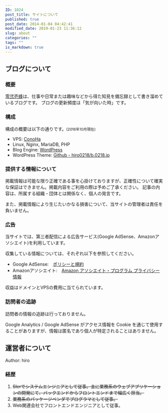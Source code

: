 ```yaml
---
ID: 1024
post_title: サイトについて
published: true
post_date: 2014-01-04 04:42:41
modified_date: 2019-01-23 11:36:12
slug: about
categories: ""
tags: ""
is_markdown: true
---
```

## ブログについて
### 概要
[零弐壱蜂](https://b.0218.jp/)は、仕事や日常または趣味などから得た知見を備忘録として書き溜めているブログです。
ブログの更新頻度は「気が向いた時」です。

### 構成
構成の概要は以下の通りです。<small>(2016年10月現在)</small>

* VPS: [ConoHa](https://www.conoha.jp/referral/?token=KugrtcLq609EsnhoI4ceglcddPOqCndcgpjfm5hPrwb5eEOga9E-FY1)
 * Linux, Nginx, MariaDB, PHP
* Blog Engine: [WordPress](https://ja.wordpress.org/)
 * WordPress Theme: [Github - hiro0218/b.0218.jp](https://github.com/hiro0218/b.0218.jp)


### 提供する情報について
掲載情報は可能な限り正確である事を心掛けておりますが、正確性について確実な保証はできません。掲載内容をご利用の際は予めご了承ください。
記事の内容は、所属する組織・団体とは関係なく、個人の発言です。

また、掲載情報により生じたいかなる損害について、当サイトの管理者は責任を負いません。


### 広告
当サイトでは、第三者配信による広告サービス(Google AdSense、Amazonアソシエイト)を利用しています。

収集している情報については、それぞれ以下を参照してください。

* Google AdSense:　[ポリシーと規約](https://www.google.com/intl/ja/policies/privacy/ads/)
* Amazonアソシエイト:　[Amazon アソシエイト・プログラム プライバシー情報](https://rcm-jp.amazon.co.jp/e/cm/privacy-policy.html?o=9)

収益はドメインとVPSの費用に当てられています。

### 訪問者の追跡
訪問者の情報の追跡は行っておりません。

Google Analytics / Google AdSense がアクセス情報を Cookie を通じて使用することがありますが、情報は匿名であり個人が特定されることはありません。

<!--more-->

## 運営者について
Author: hiro


### 経歴
1. <del datetime="2015-03-20T12:27:44+00:00">SIerでシステムエンジニアとして従事。主に業務系のウェブアプリケーションの開発にて、バックエンドからフロントエンドまで幅広く担当。</del>
2. <del datetime="2016-12-31T12:27:44+00:00">業務系のパッケージベンダでプログラマとして従事。</del>
3. Web関連会社でフロントエンドエンジニアとして従事。